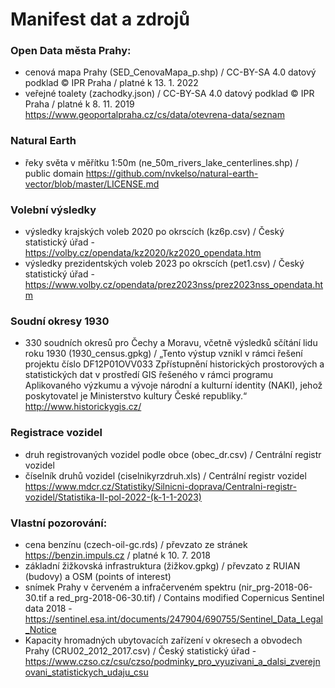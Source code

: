 # Manifest dat a zdrojů

### Open Data města Prahy:
* cenová mapa Prahy (SED_CenovaMapa_p.shp) / CC-BY-SA 4.0 datový podklad © IPR Praha / platné k 13. 1. 2022
* veřejné toalety (zachodky.json) / CC-BY-SA 4.0 datový podklad © IPR Praha / platné k 8. 11. 2019
https://www.geoportalpraha.cz/cs/data/otevrena-data/seznam

### Natural Earth
* řeky světa v měřítku 1:50m (ne_50m_rivers_lake_centerlines.shp) / public domain https://github.com/nvkelso/natural-earth-vector/blob/master/LICENSE.md

### Volební výsledky
* výsledky krajských voleb 2020 po okrscích (kz6p.csv) / Český statistický úřad - https://volby.cz/opendata/kz2020/kz2020_opendata.htm
* výsledky prezidentských voleb 2023 po okrscích (pet1.csv) / Český statistický úřad - https://www.volby.cz/opendata/prez2023nss/prez2023nss_opendata.htm

### Soudní okresy 1930
* 330 soudních okresů pro Čechy a Moravu, včetně výsledků sčítání lidu roku 1930 (1930_census.gpkg) / 
„Tento výstup vznikl v rámci řešení projektu číslo DF12P01OVV033 Zpřístupnění historických prostorových a statistických dat v prostředí GIS řešeného v rámci programu Aplikovaného výzkumu a vývoje národní a kulturní identity (NAKI), jehož poskytovatel je Ministerstvo kultury České republiky.“
http://www.historickygis.cz/


### Registrace vozidel
* druh registrovaných vozidel podle obce (obec_dr.csv) / Centrální registr vozidel 
* číselník druhů vozidel (ciselnikyrzdruh.xls) / Centrální registr vozidel
https://www.mdcr.cz/Statistiky/Silnicni-doprava/Centralni-registr-vozidel/Statistika-II-pol-2022-(k-1-1-2023)

### Vlastní pozorování:
* cena benzínu (czech-oil-gc.rds) / převzato ze stránek https://benzin.impuls.cz / platné k 10. 7. 2018
* základní žižkovská infrastruktura (žižkov.gpkg) / převzato z RUIAN (budovy) a OSM (points of interest)
* snímek Prahy v červeném a infračerveném spektru (nir_prg-2018-06-30.tif a red_prg-2018-06-30.tif) / Contains modified Copernicus Sentinel data 2018 - https://sentinel.esa.int/documents/247904/690755/Sentinel_Data_Legal_Notice
* Kapacity hromadných ubytovacích zařízení v okresech a obvodech Prahy (CRU02_2012_2017.csv) / Český statistický úřad - https://www.czso.cz/csu/czso/podminky_pro_vyuzivani_a_dalsi_zverejnovani_statistickych_udaju_csu
